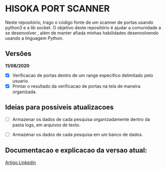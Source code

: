 # HISOKA PORT SCANNER

Neste repositório, trago o código fonte de um scanner de portas usando python3 e a lib socket.
O objetivo deste repositório é ajudar a comunidade a se desenvolver , além de manter afiada minhas habilidades desenvolvendo usando a linguagem Python.


## Versões

**11/08/2020**

- [x] Verificacao de portas dentro de um range especifico delimitado pelo usuario.
- [x] Printar o resultado da verificacao de portas na tela de maneira organizada.

## Ideias para possiveis atualizacoes 

- [ ] Armazenar os dados de cada pesquisa organizadamente dentro da pasta logs, em arquivos de texto.
- [ ] Armazenar os dados de cada pesquisa em um banco de dados.


## Documentacao e explicacao da versao atual:
[Artigo Linkedin](https://www.linkedin.com/pulse/scanner-de-portas-python-gustavo-de-oliveira-rosa/)
